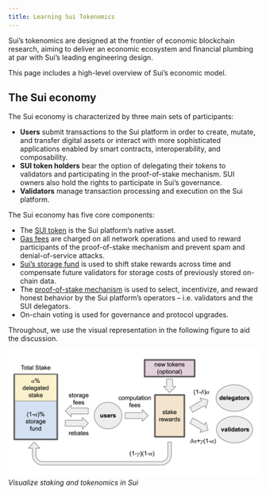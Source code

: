 ```yaml
---
title: Learning Sui Tokenomics
---
```


Sui’s tokenomics are designed at the frontier of economic blockchain research, aiming to deliver an economic ecosystem and financial plumbing at par with Sui’s leading engineering design. 

This page includes a high-level overview of Sui’s economic model.


## The Sui economy

The Sui economy is characterized by three main sets of participants:

* **Users** submit transactions to the Sui platform in order to create, mutate, and transfer digital assets or interact with more sophisticated applications enabled by smart contracts, interoperability, and composability.
* **SUI token holders** bear the option of delegating their tokens to validators and participating in the proof-of-stake mechanism. SUI owners also hold the rights to participate in Sui’s governance.
* **Validators** manage transaction processing and execution on the Sui platform.

The Sui economy has five core components:

* The [SUI token](../tokenomics/sui-token.md) is the Sui platform’s native asset. 
* [Gas fees](../tokenomics/gas-pricing.md) are charged on all network operations and used to reward participants of the proof-of-stake mechanism and prevent spam and denial-of-service attacks.
* [Sui’s storage fund](../tokenomics/storage-fund.md) is used to shift stake rewards across time and compensate future validators for storage costs of previously stored on-chain data.
* The [proof-of-stake mechanism](../tokenomics/proof-of-stake.md) is used to select, incentivize, and reward honest behavior by the Sui platform’s operators – i.e. validators and the SUI delegators.
* On-chain voting is used for governance and protocol upgrades.

Throughout, we use the visual representation in the following figure to aid the discussion. 

![Sui tokenomics flow](../../../static/sui-tokenomics-flow.png "See staking and tokenomics in Sui")
*Visualize staking and tokenomics in Sui*

